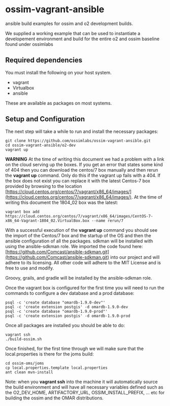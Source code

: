 # ossim-vagrant-ansible
ansible build examples for ossim and o2 development builds.

We supplied a working example that can be used to instantiate a developement environment and build for the entire o2 and ossim baseline found under ossimlabs

## Required dependencies

You must install the following on your host system.
 
 * vagrant
 * Virtualbox
 * ansible

These are available as packages on most systems.  

## Setup and Configuration

The next step will take a while to run and install the necessary packages:


```
git clone https://github.com/ossimlabs/ossim-vagrant-ansible.git
cd ossim-vagrant-ansible/o2-dev
vagrant up
```

**WARNING** At the time of writing this document we had a problem with a link on the cloud serving up the boxes.  If you get an error that states some kind of 404 then you can download the centos/7 box manually and then rerun the **vagrant up** command.  Only do this if the vagrant up fails with a 404.  If the box does not exist you can replace it with the latest Centos-7 box provided by browsing to the location [https://cloud.centos.org/centos/7/vagrant/x86_64/images/](https://cloud.centos.org/centos/7/vagrant/x86_64/images/).  At the time of writing this document the 1804_02 box was the latest:

```
vagrant box add https://cloud.centos.org/centos/7/vagrant/x86_64/images/CentOS-7-x86_64-Vagrant-1804_02.VirtualBox.box --name rerun/7
```

With a successful execution of the **vagrant up** command you should see the import of the Centos/7 box and the startup of the OS and then the ansible configuration of all the packages.  sdkman will be installed with using the ansible-sdkman role.  We imported the code found here: [https://github.com/Comcast/ansible-sdkman.git](https://github.com/Comcast/ansible-sdkman.git) into our project and will adhere to its licensing.  All other code will adhere to the MIT License and is free to use and modify.

Groovy, grails, and gradle will be installed by the ansible-sdkman role.

Once the vagrant box is configured for the first time you will need to run the commands to configure a dev database and a prod database:

```
psql -c 'create database "omardb-1.9.0-dev"'
psql -c 'create extension postgis' -d omardb-1.9.0-dev
psql -c 'create database "omardb-1.9.0-prod"'
psql -c 'create extension postgis' -d omardb-1.9.0-prod
```

Once all packages are installed you should be able to do:

```
vagrant ssh
./build-ossim.sh
```
Once finished, for the first time through we will make sure that the local.properties is there for the joms build:

```
cd ossim-oms/joms
cp local.properties.template local.properties 
ant clean mvn-install
```


Note:  when you **vagrant ssh** into the machine it will automatically source the build environment and will have all necessary variables defined such as the O2_DEV_HOME, ARTIFACTORY_URL, OSSIM_INSTALL_PREFIX, ... etc for building the ossim and the OMAR distributions. 

